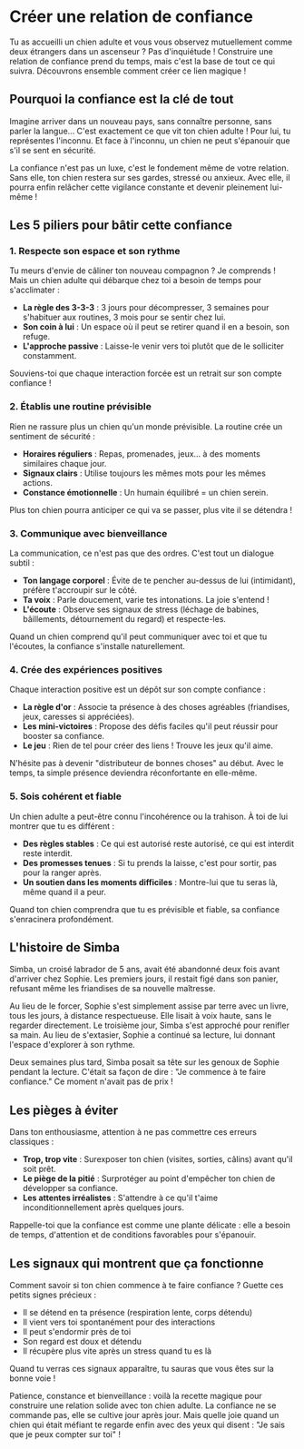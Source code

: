 # Créer une relation de confiance

Tu as accueilli un chien adulte et vous vous observez mutuellement comme deux étrangers dans un ascenseur ? Pas d'inquiétude ! Construire une relation de confiance prend du temps, mais c'est la base de tout ce qui suivra. Découvrons ensemble comment créer ce lien magique !

## Pourquoi la confiance est la clé de tout

Imagine arriver dans un nouveau pays, sans connaître personne, sans parler la langue... C'est exactement ce que vit ton chien adulte ! Pour lui, tu représentes l'inconnu. Et face à l'inconnu, un chien ne peut s'épanouir que s'il se sent en sécurité.

La confiance n'est pas un luxe, c'est le fondement même de votre relation. Sans elle, ton chien restera sur ses gardes, stressé ou anxieux. Avec elle, il pourra enfin relâcher cette vigilance constante et devenir pleinement lui-même !

## Les 5 piliers pour bâtir cette confiance

### 1. Respecte son espace et son rythme

Tu meurs d'envie de câliner ton nouveau compagnon ? Je comprends ! Mais un chien adulte qui débarque chez toi a besoin de temps pour s'acclimater :

- **La règle des 3-3-3** : 3 jours pour décompresser, 3 semaines pour s'habituer aux routines, 3 mois pour se sentir chez lui.
- **Son coin à lui** : Un espace où il peut se retirer quand il en a besoin, son refuge.
- **L'approche passive** : Laisse-le venir vers toi plutôt que de le solliciter constamment.

Souviens-toi que chaque interaction forcée est un retrait sur son compte confiance !

### 2. Établis une routine prévisible

Rien ne rassure plus un chien qu'un monde prévisible. La routine crée un sentiment de sécurité :

- **Horaires réguliers** : Repas, promenades, jeux... à des moments similaires chaque jour.
- **Signaux clairs** : Utilise toujours les mêmes mots pour les mêmes actions.
- **Constance émotionnelle** : Un humain équilibré = un chien serein.

Plus ton chien pourra anticiper ce qui va se passer, plus vite il se détendra !

### 3. Communique avec bienveillance

La communication, ce n'est pas que des ordres. C'est tout un dialogue subtil :

- **Ton langage corporel** : Évite de te pencher au-dessus de lui (intimidant), préfère t'accroupir sur le côté.
- **Ta voix** : Parle doucement, varie tes intonations. La joie s'entend !
- **L'écoute** : Observe ses signaux de stress (léchage de babines, bâillements, détournement du regard) et respecte-les.

Quand un chien comprend qu'il peut communiquer avec toi et que tu l'écoutes, la confiance s'installe naturellement.

### 4. Crée des expériences positives

Chaque interaction positive est un dépôt sur son compte confiance :

- **La règle d'or** : Associe ta présence à des choses agréables (friandises, jeux, caresses si appréciées).
- **Les mini-victoires** : Propose des défis faciles qu'il peut réussir pour booster sa confiance.
- **Le jeu** : Rien de tel pour créer des liens ! Trouve les jeux qu'il aime.

N'hésite pas à devenir "distributeur de bonnes choses" au début. Avec le temps, ta simple présence deviendra réconfortante en elle-même.

### 5. Sois cohérent et fiable

Un chien adulte a peut-être connu l'incohérence ou la trahison. À toi de lui montrer que tu es différent :

- **Des règles stables** : Ce qui est autorisé reste autorisé, ce qui est interdit reste interdit.
- **Des promesses tenues** : Si tu prends la laisse, c'est pour sortir, pas pour la ranger après.
- **Un soutien dans les moments difficiles** : Montre-lui que tu seras là, même quand il a peur.

Quand ton chien comprendra que tu es prévisible et fiable, sa confiance s'enracinera profondément.

## L'histoire de Simba

Simba, un croisé labrador de 5 ans, avait été abandonné deux fois avant d'arriver chez Sophie. Les premiers jours, il restait figé dans son panier, refusant même les friandises de sa nouvelle maîtresse.

Au lieu de le forcer, Sophie s'est simplement assise par terre avec un livre, tous les jours, à distance respectueuse. Elle lisait à voix haute, sans le regarder directement. Le troisième jour, Simba s'est approché pour renifler sa main. Au lieu de s'extasier, Sophie a continué sa lecture, lui donnant l'espace d'explorer à son rythme.

Deux semaines plus tard, Simba posait sa tête sur les genoux de Sophie pendant la lecture. C'était sa façon de dire : "Je commence à te faire confiance." Ce moment n'avait pas de prix !

## Les pièges à éviter

Dans ton enthousiasme, attention à ne pas commettre ces erreurs classiques :

- **Trop, trop vite** : Surexposer ton chien (visites, sorties, câlins) avant qu'il soit prêt.
- **Le piège de la pitié** : Surprotéger au point d'empêcher ton chien de développer sa confiance.
- **Les attentes irréalistes** : S'attendre à ce qu'il t'aime inconditionnellement après quelques jours.

Rappelle-toi que la confiance est comme une plante délicate : elle a besoin de temps, d'attention et de conditions favorables pour s'épanouir.

## Les signaux qui montrent que ça fonctionne

Comment savoir si ton chien commence à te faire confiance ? Guette ces petits signes précieux :

- Il se détend en ta présence (respiration lente, corps détendu)
- Il vient vers toi spontanément pour des interactions
- Il peut s'endormir près de toi
- Son regard est doux et détendu
- Il récupère plus vite après un stress quand tu es là

Quand tu verras ces signaux apparaître, tu sauras que vous êtes sur la bonne voie !

Patience, constance et bienveillance : voilà la recette magique pour construire une relation solide avec ton chien adulte. La confiance ne se commande pas, elle se cultive jour après jour. Mais quelle joie quand un chien qui était méfiant te regarde enfin avec des yeux qui disent : "Je sais que je peux compter sur toi" ! 
